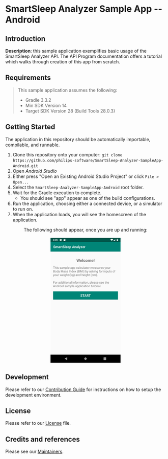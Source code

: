 
# SmartSleep Analyzer Sample App -- Android

## Introduction

**Description**:  this sample application exemplifies basic usage of the SmartSleep Analyzer API. The API Program documentation offers a tutorial which walks through creation of this app from scratch.

## Requirements

> This sample application assumes the following:
>* Gradle 3.3.2
>* Min SDK Version 14
>* Target SDK Version 28 (Build Tools 28.0.3)

## Getting Started

The application in this repository should be automatically importable, compilable, and runnable.

1.  Clone this repository onto your computer:  `git clone https://github.com/philips-software/SmartSleep-Analyzer-SampleApp-Android.git`
2.  Open *Android Studio*
3.  Either press "Open an Existing Android Studio Project" or click `File > Open...`
4.  Select the `SmartSleep-Analyzer-SampleApp-Android` root folder.
5.  Wait for the Gradle execution to complete.
    * You should see "app" appear as one of the build configurations.
6.  Run the application, choosing either a connected device, or a simulator to run on.
7.  When the application loads, you will see the homescreen of the application.

<p align="center">
	The following should appear, once you are up and running:<br><br>
	<img src="images/homescreen.png" alt="Homescreen" width="220"/><br>
</p>

## Development

Please refer to our [Contribution Guide](CONTRIBUTING.md) for instructions on how to setup the development environment.

## License

Please refer to our [License](LICENSE.md) file.

## Credits and references

Please see our [Maintainers](MAINTAINERS.md).
